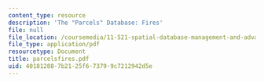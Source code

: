 ```yaml
---
content_type: resource
description: 'The "Parcels" Database: Fires'
file: null
file_location: /coursemedia/11-521-spatial-database-management-and-advanced-geographic-information-systems-spring-2003/401812887b2125f673799c7212942d5e_parcelsfires.pdf
file_type: application/pdf
resourcetype: Document
title: parcelsfires.pdf
uid: 40181288-7b21-25f6-7379-9c7212942d5e
---
```

